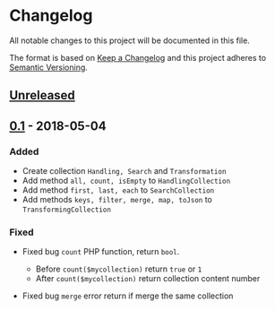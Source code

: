 # Changelog
All notable changes to this project will be documented in this file.

The format is based on [Keep a Changelog](http://keepachangelog.com/en/1.0.0/)
and this project adheres to [Semantic Versioning](http://semver.org/spec/v2.0.0.html).

## [Unreleased]()

## [0.1](https://github.com/marsphp/collection/releases/tag/0.1) - 2018-05-04

### Added

* Create collection `Handling, Search` and `Transformation`
* Add method `all, count, isEmpty`  to `HandlingCollection`
* Add method `first, last, each`  to `SearchCollection`
* Add methods `keys, filter, merge, map, toJson`  to `TransformingCollection`

### Fixed
* Fixed bug `count` PHP function, return `bool`.
    - Before `count($mycollection)` return `true` or `1`
    - After `count($mycollection)` return collection content number
    
* Fixed bug `merge` error return if merge the same collection

